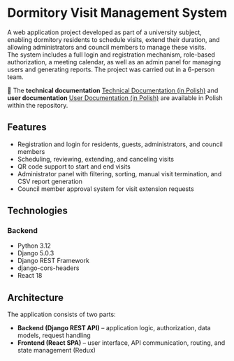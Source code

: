 # Dormitory Visit Management System

A web application project developed as part of a university subject, enabling dormitory residents to schedule visits, extend their duration, and allowing administrators and council members to manage these visits.  
The system includes a full login and registration mechanism, role-based authorization, a meeting calendar, as well as an admin panel for managing users and generating reports. The project was carried out in a 6-person team.  

📄 The **technical documentation** [Technical Documentation (in Polish)](Dormitory_system_technical_documentation.pdf) and **user documentation** [User Documentation (in Polish)](Dormitory_system_user_documentation.pdf) are available in Polish within the repository.

## Features

- Registration and login for residents, guests, administrators, and council members  
- Scheduling, reviewing, extending, and canceling visits  
- QR code support to start and end visits  
- Administrator panel with filtering, sorting, manual visit termination, and CSV report generation  
- Council member approval system for visit extension requests  

## Technologies

### Backend
- Python 3.12  
- Django 5.0.3  
- Django REST Framework  
- django-cors-headers  
- React 18  

## Architecture

The application consists of two parts:

- **Backend (Django REST API)** – application logic, authorization, data models, request handling  
- **Frontend (React SPA)** – user interface, API communication, routing, and state management (Redux)  


